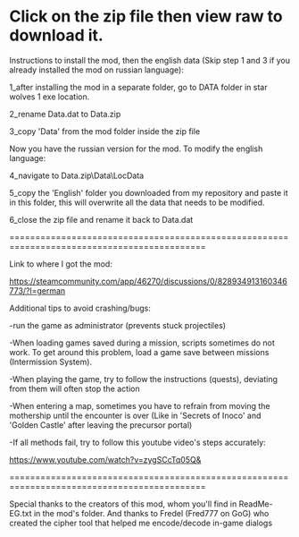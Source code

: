 Click on the zip file then view raw to download it.
=======================================================================================================================================
Instructions to install the mod, then the english data (Skip step 1 and 3 if you already installed the mod on russian language):

1_after installing the mod in a separate folder, go to DATA folder in star wolves 1 exe location.

2_rename Data.dat to Data.zip

3_copy 'Data' from the mod folder inside the zip file

Now you have the russian version for the mod. To modify the english language:

4_navigate to Data.zip\Data\LocData

5_copy the 'English' folder you downloaded from my repository and paste it in this folder, this will overwrite all the data that needs to be modified.

6_close the zip file and rename it back to Data.dat

============================================================================================

Link to where I got the mod:

https://steamcommunity.com/app/46270/discussions/0/828934913160346773/?l=german

Additional tips to avoid crashing/bugs:

-run the game as administrator (prevents stuck projectiles)

-When loading games saved during a mission, scripts sometimes do not work. To get around this problem, load a game save between missions (Intermission System).

-When playing the game, try to follow the instructions (quests), deviating from them will often stop the action

-When entering a map, sometimes you have to refrain from moving the mothership until the encounter is over (Like in 'Secrets of Inoco' and 'Golden Castle' after leaving the precursor portal)

-If all methods fail, try to follow this youtube video's steps accurately:

https://www.youtube.com/watch?v=zygSCcTq05Q&

============================================================================================

Special thanks to the creators of this mod, whom you'll find in ReadMe-EG.txt in the mod's folder. And thanks to Fredel (Fred777 on GoG) who created the cipher tool that helped me encode/decode in-game dialogs
